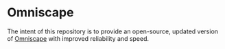 # Omniscape

The intent of this repository is to provide an open-source, updated version of [Omniscape](nature.org/resilienceNW) with improved reliability and speed.